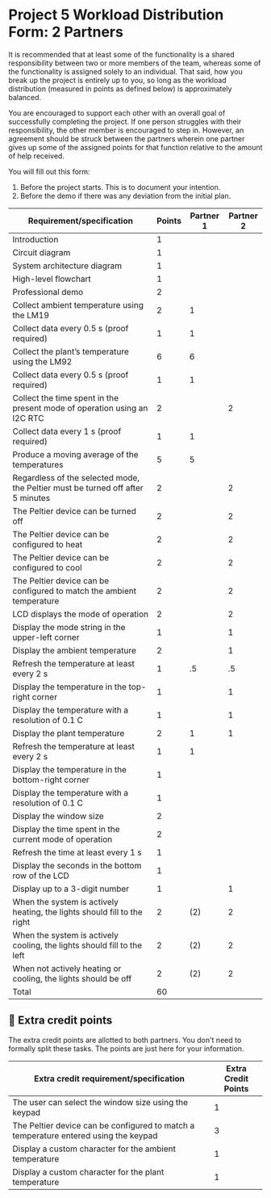 # Project 5 Workload Distribution Form: 2 Partners

It is recommended that at least some of the functionality is a shared responsibility between two or more members of the team, whereas some of the functionality is assigned solely to an individual. That said, how you break up the project is entirely up to you, so long as the workload distribution (measured in points as defined below) is approximately balanced.

You are encouraged to support each other with an overall goal of successfully completing the project. If one person struggles with their responsibility, the other member is encouraged to step in. However, an agreement should be struck between the partners wherein one partner gives up some of the assigned points for that function relative to the amount of help received.  

You will fill out this form:
1. Before the project starts. This is to document your intention. 
2. Before the demo if there was any deviation from the initial plan.

| Requirement/specification                                                              | Points | Partner 1 | Partner 2  |
|----------------------------------------------------------------------------------------|--------|-----------|------------|
| Introduction                                                                           | 1      |           |            |
| Circuit diagram                                                                        | 1      |           |            |
| System architecture diagram                                                            | 1      |           |            |
| High-level flowchart                                                                   | 1      |           |            |
| Professional demo                                                                      | 2      |           |            |
| Collect ambient temperature using the LM19                                             | 2      |     1      |            |
| Collect data every 0.5 s (proof required)                                              | 1      |     1      |            |
| Collect the plant’s temperature using the LM92                                         | 6      |     6      |            |
| Collect data every 0.5 s (proof required)                                              | 1      |     1      |            |
| Collect the time spent in the present mode of operation using an I2C RTC               | 2      |           |     2       |
| Collect data every 1 s (proof required)                                                | 1      |     1      |            |
| Produce a moving average of the temperatures                                           | 5      |     5      |            |
| Regardless of the selected mode, the Peltier must be turned off after 5 minutes        | 2      |           |     2       |
| The Peltier device can be turned off                                                   | 2      |           |     2       |
| The Peltier device can be configured to heat                                           | 2      |           |     2       |
| The Peltier device can be configured to cool                                           | 2      |           |     2       |
| The Peltier device can be configured to match the ambient temperature                  | 2      |           |     2       |
| LCD displays the mode of operation                                                     | 2      |           |     2       |
| Display  the mode string in the upper-left corner                                      | 1      |           |     1       |
| Display the ambient temperature                                                        | 2      |           |     1       |
| Refresh the temperature at least every 2 s                                             | 1      |     .5      |     .5       |
| Display the temperature in the top-right corner                                        | 1      |           |     1       |
| Display the temperature with a resolution of 0.1 C                                     | 1      |           |     1       |
| Display the plant temperature                                                          | 2      |     1      |     1       |
| Refresh the temperature at least every 2 s                                             | 1      |     1      |            |
| Display the temperature in the bottom-right corner                                     | 1      |           |            |
| Display the temperature with a resolution of 0.1 C                                     | 1      |           |            |
| Display the window size                                                                | 2      |           |            |
| Display the time spent in the current mode of operation                                | 2      |           |            |
| Refresh the time at least every 1 s                                                    | 1      |           |            |
| Display the seconds in the bottom row of the LCD                                       | 1      |           |            |
| Display up to a 3-digit number                                                         | 1      |           |      1      |
| When the system is actively heating, the lights should fill to the right               | 2      |     (2)      |      2      |
| When the system is actively cooling, the lights should fill to the left                | 2      |     (2)      |      2      |
| When not actively heating or cooling, the lights should be off                         | 2      |     (2)      |      2      |
| Total                                                                                  | 60     |           |            |


## 🚀 Extra credit points
The extra credit points are allotted to both partners. You don't need to formally split these tasks. The points are just here for your information.

| Extra credit requirement/specification                                                                   | Extra Credit Points |
|----------------------------------------------------------------------------------------------------------|---------------------|
| The user can select the window size using the keypad                                                     | 1                   |
| The Peltier device can be configured to match a temperature entered using the keypad                     | 3                   |
| Display a custom character for the ambient temperature                                                   | 1                   |
| Display a custom character for the plant temperature                                                     | 1                   |
